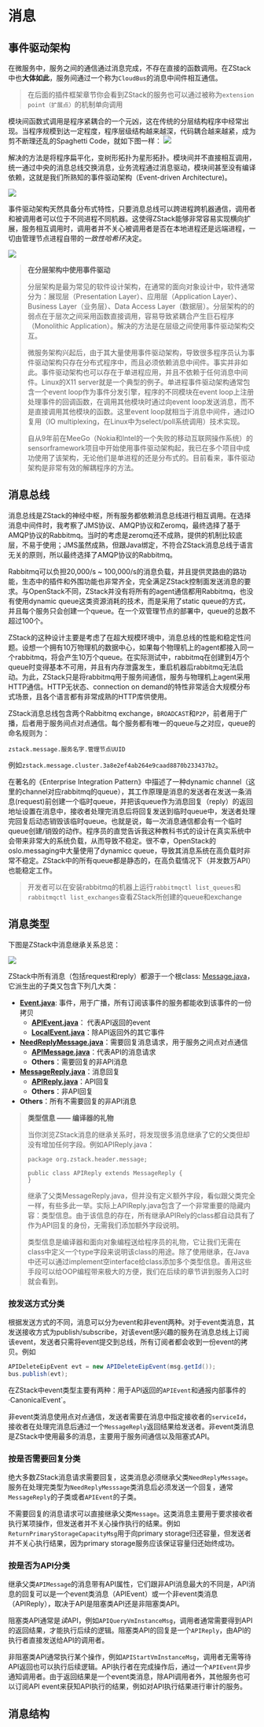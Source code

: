 # 消息
## 事件驱动架构

在微服务中，服务之间的通信通过消息完成，不存在直接的函数调用。在ZStack中也**大体如此**，服务间通过一个称为`CloudBus`的消息中间件相互通信。

>在后面的插件框架章节你会看到ZStack的服务也可以通过被称为`extension point（扩展点）`的机制单向调用

模块间函数式调用是程序紧耦合的一个元凶，这在传统的分层结构程序中经常出现。当程序规模到达一定程度，程序层级结构越来越深，代码耦合越来越紧，成为剪不断理还乱的Spaghetti Code，就如下图一样：
![](spagheticode.jpg)

解决的方法是将程序扁平化，变树形拓扑为星形拓扑。模块间并不直接相互调用，统一通过中央的消息总线交换消息，业务流程通过消息驱动，模块间甚至没有编译依赖，这就是我们所熟知的事件驱动架构（Event-driven Architecture)。

![](messagebus.png)

事件驱动架构天然具备分布式特性，只要消息总线可以跨进程跨机器通信，调用者和被调用者可以位于不同进程不同机器。这使得ZStack能够非常容易实现横向扩展，服务相互调用时，调用者并不关心被调用者是否在本地进程还是远端进程，一切由管理节点进程自带的*一致性哈希环*决定。

![](multinodes.png)
> **在分层架构中使用事件驱动**
> 
> 分层架构是最为常见的软件设计架构，在通常的面向对象设计中，软件通常分为：展现层（Presentation Layer）、应用层（Application Layer）、Business Layer（业务层）、Data Access Layer（数据层）。分层架构的的弱点在于层次之间采用函数直接调用，容易导致紧耦合产生巨石程序（Monolithic Application）。解决的方法是在层级之间使用事件驱动架构交互。
>
>微服务架构兴起后，由于其大量使用事件驱动架构，导致很多程序员认为事件驱动架构只存在分布式程序中，而且必须依赖消息中间件。事实并非如此。事件驱动架构也可以存在于单进程应用，并且不依赖于任何消息中间件。Linux的X11 server就是一个典型的例子。单进程事件驱动架构通常包含一个event loop作为事件分发引擎，程序的不同模块在event loop上注册处理事件的回调函数，在调用其他模块时通过向event loop发送消息，而不是直接调用其他模块的函数。这里event loop就相当于消息中间件，通过IO复用（IO multiplexing，在Linux中为select/poll系统调用）技术实现。
>
>自从9年前在MeeGo（Nokia和Intel的一个失败的移动互联网操作系统）的sensorframework项目中开始使用事件驱动架构起，我已在多个项目中成功使用了该架构，无论他们是单进程的还是分布式的。目前看来，事件驱动架构是非常有效的解耦程序的方法。

## 消息总线

消息总线是ZStack的神经中枢，所有服务都依赖消息总线进行相互调用。在选择消息中间件时，我考察了JMS协议、AMQP协议和Zeromq，最终选择了基于AMQP协议的Rabbitmq。当时的考虑是zeromq还不成熟，提供的机制比较底层，不易于使用；JMS虽然成熟，但跟Java绑定，不符合ZStack消息总线于语言无关的原则，所以最终选择了AMQP协议的Rabbitmq。

Rabbitmq可以负担20,000/s ~ 100,000/s的消息负载，并且提供灵路由的路功能，生态中的插件和外围功能也非常齐全，完全满足ZStack控制面发送消息的要求。与OpenStack不同，ZStack并没有将所有的agent通信都用Rabbitmq，也没有使用dynamic queue这类资源消耗的技术，而是采用了static queue的方式，并且每个服务只会创建一个queue。在一个双管理节点的部署中，queue的总数不超过100个。

ZStack的这种设计主要是考虑了在超大规模环境中，消息总线的性能和稳定性问题。设想一个拥有10万物理机的数据中心，如果每个物理机上的agent都接入同一个rabbitmq，将会产生10万个queue。在实际测试中，rabbitmq在创建到4万个queue时变得基本不可用，并且有内存泄露发生，重启机器后rabbitmq无法启动。为此，ZStack只是将rabbitmq用于服务间通信，服务与物理机上agent采用HTTP通信。HTTP无状态、connection on demand的特性非常适合大规模分布式场景，且各个语言都有非常成熟的HTTP库供使用。

ZStack消息总线包含两个Rabbitmq exchange，`BROADCAST`和`P2P`，前者用于广播，后者用于服务间点对点通信。每个服务都有唯一的queue与之对应，queue的命名规则为：
```
zstack.message.服务名字.管理节点UUID
```
例如`zstack.message.cluster.3a8e2ef4ab264e9caad8870b233437b2`。

在著名的《Enterprise Integration Pattern》中描述了一种dynamic channel（这里的channel对应rabbitmq的queue），其工作原理是消息的发送者在发送一条消息(request)前创建一个临时queue，并把该queue作为消息回复（reply）的返回地址设置在消息中，接收者处理完消息后将回复发送到临时queue中，发送者处理完回复后动态销毁该临时queue。也就是说，每一次消息通信都会有一个临时queue创建/销毁的动作。程序员的直觉告诉我这种教科书式的设计在真实系统中会带来非常大的系统负载，从而导致不稳定。很不幸，OpenStack的oslo.messaging中大量使用了dynamicc queue，导致其消息系统在高负载时非常不稳定。ZStack中的所有queue都是静态的，在高负载情况下（并发数万API）也能稳定工作。

>开发者可以在安装rabbitmq的机器上运行`rabbitmqctl list_queues`和`rabbitmqctl list_exchanges`查看ZStack所创建的queue和exchange

## 消息类型

下图是ZStack中消息继承关系总览：

![](message.png)

ZStack中所有消息（包括request和reply）都源于一个根class: [Message.java](https://github.com/zstackorg/zstack/blob/787402c53d9749ab6e18add656d797750549ea82/header/src/main/java/org/zstack/header/message/Message.java)，它派生出的子类又包含下列几大类：

* **[Event.java](https://github.com/zstackorg/zstack/blob/787402c53d9749ab6e18add656d797750549ea82/header/src/main/java/org/zstack/header/message/Event.java)**: 事件，用于广播，所有订阅该事件的服务都能收到该事件的一份拷贝
  * **[APIEvent.java](https://github.com/zstackorg/zstack/blob/787402c53d9749ab6e18add656d797750549ea82/header/src/main/java/org/zstack/header/message/APIEvent.java)**： 代表API返回的event
  * **[LocalEvent.java](https://github.com/zstackorg/zstack/blob/787402c53d9749ab6e18add656d797750549ea82/header/src/main/java/org/zstack/header/message/LocalEvent.java)**：除API返回外的其它事件
* **[NeedReplyMessage.java](https://github.com/zstackorg/zstack/blob/787402c53d9749ab6e18add656d797750549ea82/header/src/main/java/org/zstack/header/message/NeedReplyMessage.java)**：需要回复消息请求，用于服务之间点对点通信
  * **[APIMessage.java](https://github.com/zstackorg/zstack/blob/787402c53d9749ab6e18add656d797750549ea82/header/src/main/java/org/zstack/header/message/APIMessage.java)**：代表API的消息请求
  * **Others**：需要回复的非API消息
* **[MessageReply.java](https://github.com/zstackorg/zstack/blob/787402c53d9749ab6e18add656d797750549ea82/header/src/main/java/org/zstack/header/message/MessageReply.java)**：消息回复
  * **[APIReply.java](https://github.com/zstackorg/zstack/blob/787402c53d9749ab6e18add656d797750549ea82/header/src/main/java/org/zstack/header/message/APIReply.java)**：API回复
  * **Others**：非API回复
* **Others**：所有不需要回复的非API消息


>**类型信息 —— 编译器的礼物**
>
>当你浏览ZStack消息的继承关系时，将发现很多消息继承了它的父类但却没有增加任何字段。例如APIReply.java：
>
>     package org.zstack.header.message;
>
>     public class APIReply extends MessageReply {
>     }
>  
>继承了父类MessageReply.java，但并没有定义额外字段，看似跟父类完全一样，有些多此一举。实际上APIReply.java包含了一个非常重要的隐藏内容：类型信息。由于该信息的存在，所有继承APIRely的class都自动具有了作为API回复的身份，无需我们添加额外字段说明。
>
>类型信息是编译器和面向对象编程送给程序员的礼物，它让我们无需在class中定义一个type字段来说明该class的用途。除了使用继承，在Java中还可以通过implement空interface给class添加多个类型信息。善用这些手段可以给OOP编程带来极大的方便，我们在后续的章节讲到服务入口时就会看到。

### 按发送方式分类

根据发送方式的不同，消息可以分为event和非event两种。对于event类消息，其发送接收方式为publish/subscribe，对该event感兴趣的服务在消息总线上订阅该event，发送者只需将event提交到总线，所有订阅者都会收到一份event的拷贝。例如

```java
APIDeleteEipEvent evt = new APIDeleteEipEvent(msg.getId());
bus.publish(evt);
```
在ZStack中event类型主要有两种：用于API返回的`APIEvent`和通报内部事件的·CanonicalEvent`。

非event类消息使用点对点通信，发送者需要在消息中指定接收者的`serviceId`，接收者在处理完消息后通过一个`MessageReply`返回结果给发送者。非event类消息是ZStack中使用最多的消息，主要用于服务间通信以及阻塞式API。

### 按是否需要回复分类

绝大多数ZStack消息请求需要回复，这类消息必须继承父类`NeedReplyMessage`。服务在处理完类型为`NeedReplyMesssage`类消息后必须发送一个回复，通常`MessageReply`的子类或者`APIEvent`的子类。

不需要回复的消息请求可以直接继承父类`Message`。这类消息主要用于要求接收者执行某项操作，但发送者并不关心操作执行的结果。例如`ReturnPrimaryStorageCapacityMsg`用于向primary storage归还容量，但发送者并不关心执行结果，因为primary storage服务应该保证容量归还始终成功。

### 按是否为API分类

继承父类`APIMessage`的消息带有API属性，它们跟非API消息最大的不同是，API消息的回复可以是一个event类消息（APIEvent）或一个非event类消息（APIReply），取决于API是阻塞类API还是非阻塞类API。

阻塞类API通常是*读*API，例如`APIQueryVmInstanceMsg`，调用者通常需要得到API的返回结果，才能执行后续的逻辑。阻塞类API的回复是一个`APIReply`，由API的执行者直接发送给API的调用者。

非阻塞类API通常执行某个操作，例如`APIStartVmInstanceMsg`，调用者无需等待API返回也可以执行后续逻辑。API执行者在完成操作后，通过一个`APIEvent`异步通知调用者。由于返回结果是一个event类消息，除API调用者外，其他服务也可以订阅API event来获知API执行的结果，例如对API执行结果进行审计的服务。

## 消息结构

